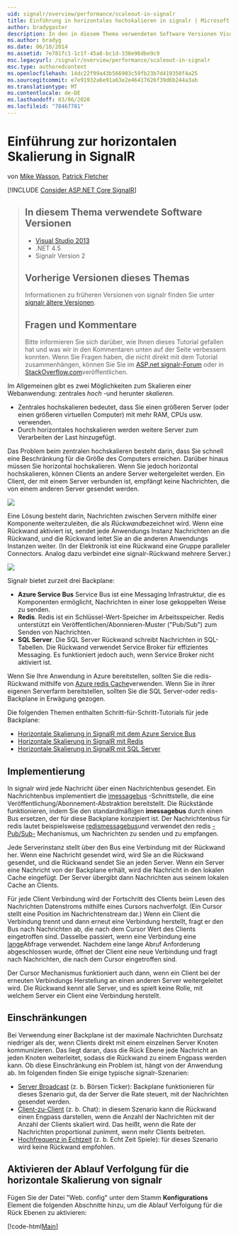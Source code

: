 ```yaml
---
uid: signalr/overview/performance/scaleout-in-signalr
title: Einführung in horizontales hochskalieren in signalr | Microsoft-Dokumentation
author: bradygaster
description: In den in diesem Thema verwendeten Software Versionen Visual Studio 2013 .NET 4,5 signalr Version 2 in früheren Versionen dieses Themas Informationen zu früheren Versionen von...
ms.author: bradyg
ms.date: 06/10/2014
ms.assetid: 7e781fc1-1c1f-45a8-bc1d-338e96dbe9c9
msc.legacyurl: /signalr/overview/performance/scaleout-in-signalr
msc.type: authoredcontent
ms.openlocfilehash: 14dc22f99a43b566903c59fb23b7d419350f4a25
ms.sourcegitcommit: e7e91932a6e91a63e2e46417626f39d6b244a3ab
ms.translationtype: MT
ms.contentlocale: de-DE
ms.lasthandoff: 03/06/2020
ms.locfileid: "78467781"
---
```

# <a name="introduction-to-scaleout-in-signalr"></a>Einführung zur horizontalen Skalierung in SignalR

von [Mike Wasson](https://github.com/MikeWasson), [Patrick Fletcher](https://github.com/pfletcher)

[!INCLUDE [Consider ASP.NET Core SignalR](~/includes/signalr/signalr-version-disambiguation.md)]

> ## <a name="software-versions-used-in-this-topic"></a>In diesem Thema verwendete Software Versionen
>
>
> - [Visual Studio 2013](https://my.visualstudio.com/Downloads?q=visual%20studio%202013)
> - .NET 4.5
> - Signalr Version 2
>
>
>
> ## <a name="previous-versions-of-this-topic"></a>Vorherige Versionen dieses Themas
>
> Informationen zu früheren Versionen von signalr finden Sie unter [signalr ältere Versionen](../older-versions/index.md).
>
> ## <a name="questions-and-comments"></a>Fragen und Kommentare
>
> Bitte informieren Sie sich darüber, wie Ihnen dieses Tutorial gefallen hat und was wir in den Kommentaren unten auf der Seite verbessern konnten. Wenn Sie Fragen haben, die nicht direkt mit dem Tutorial zusammenhängen, können Sie Sie im [ASP.net signalr-Forum](https://forums.asp.net/1254.aspx/1?ASP+NET+SignalR) oder in [StackOverflow.com](http://stackoverflow.com/)veröffentlichen.

Im Allgemeinen gibt es zwei Möglichkeiten zum Skalieren einer Webanwendung: zentrales *hoch* -und herunter *skalieren*.

- Zentrales hochskalieren bedeutet, dass Sie einen größeren Server (oder einen größeren virtuellen Computer) mit mehr RAM, CPUs usw. verwenden.
- Durch horizontales hochskalieren werden weitere Server zum Verarbeiten der Last hinzugefügt.

Das Problem beim zentralen hochskalieren besteht darin, dass Sie schnell eine Beschränkung für die Größe des Computers erreichen. Darüber hinaus müssen Sie horizontal hochskalieren. Wenn Sie jedoch horizontal hochskalieren, können Clients an andere Server weitergeleitet werden. Ein Client, der mit einem Server verbunden ist, empfängt keine Nachrichten, die von einem anderen Server gesendet werden.

![](scaleout-in-signalr/_static/image1.png)

Eine Lösung besteht darin, Nachrichten zwischen Servern mithilfe einer Komponente weiterzuleiten, die als *Rückwand*bezeichnet wird. Wenn eine Rückwand aktiviert ist, sendet jede Anwendungs Instanz Nachrichten an die Rückwand, und die Rückwand leitet Sie an die anderen Anwendungs Instanzen weiter. (In der Elektronik ist eine Rückwand eine Gruppe paralleler Connectors. Analog dazu verbindet eine signalr-Rückwand mehrere Server.)

![](scaleout-in-signalr/_static/image2.png)

Signalr bietet zurzeit drei Backplane:

- **Azure Service Bus** Service Bus ist eine Messaging Infrastruktur, die es Komponenten ermöglicht, Nachrichten in einer lose gekoppelten Weise zu senden.
- **Redis**. Redis ist ein Schlüssel-Wert-Speicher im Arbeitsspeicher. Redis unterstützt ein Veröffentlichen/Abonnieren-Muster ("Pub/Sub") zum Senden von Nachrichten.
- **SQL Server**. Die SQL Server Rückwand schreibt Nachrichten in SQL-Tabellen. Die Rückwand verwendet Service Broker für effizientes Messaging. Es funktioniert jedoch auch, wenn Service Broker nicht aktiviert ist.

Wenn Sie Ihre Anwendung in Azure bereitstellen, sollten Sie die redis-Rückwand mithilfe von [Azure redis Cache](https://azure.microsoft.com/services/cache/)verwenden. Wenn Sie in ihrer eigenen Serverfarm bereitstellen, sollten Sie die SQL Server-oder redis-Backplane in Erwägung gezogen.

Die folgenden Themen enthalten Schritt-für-Schritt-Tutorials für jede Backplane:

- [Horizontale Skalierung in SignalR mit dem Azure Service Bus](scaleout-with-windows-azure-service-bus.md)
- [Horizontale Skalierung in SignalR mit Redis](scaleout-with-redis.md)
- [Horizontale Skalierung in SignalR mit SQL Server](scaleout-with-sql-server.md)

## <a name="implementation"></a>Implementierung

In signalr wird jede Nachricht über einen Nachrichtenbus gesendet. Ein Nachrichtenbus implementiert die [imessagebus](https://msdn.microsoft.com/library/microsoft.aspnet.signalr.messaging.imessagebus(v=vs.100).aspx) -Schnittstelle, die eine Veröffentlichung/Abonnement-Abstraktion bereitstellt. Die Rückstände funktionieren, indem Sie den standardmäßigen **imessagebus** durch einen Bus ersetzen, der für diese Backplane konzipiert ist. Der Nachrichtenbus für redis lautet beispielsweise [redismessagebus](https://msdn.microsoft.com/library/microsoft.aspnet.signalr.redis.redismessagebus(v=vs.100).aspx)und verwendet den redis [-Pub/Sub-](http://redis.io/topics/pubsub) Mechanismus, um Nachrichten zu senden und zu empfangen.

Jede Serverinstanz stellt über den Bus eine Verbindung mit der Rückwand her. Wenn eine Nachricht gesendet wird, wird Sie an die Rückwand gesendet, und die Rückwand sendet Sie an jeden Server. Wenn ein Server eine Nachricht von der Backplane erhält, wird die Nachricht in den lokalen Cache eingefügt. Der Server übergibt dann Nachrichten aus seinem lokalen Cache an Clients.

Für jede Client Verbindung wird der Fortschritt des Clients beim Lesen des Nachrichten Datenstroms mithilfe eines Cursors nachverfolgt. (Ein Cursor stellt eine Position im Nachrichtenstream dar.) Wenn ein Client die Verbindung trennt und dann erneut eine Verbindung herstellt, fragt er den Bus nach Nachrichten ab, die nach dem Cursor Wert des Clients eingetroffen sind. Dasselbe passiert, wenn eine Verbindung eine [lange](../getting-started/introduction-to-signalr.md#transports)Abfrage verwendet. Nachdem eine lange Abruf Anforderung abgeschlossen wurde, öffnet der Client eine neue Verbindung und fragt nach Nachrichten, die nach dem Cursor eingetroffen sind.

Der Cursor Mechanismus funktioniert auch dann, wenn ein Client bei der erneuten Verbindungs Herstellung an einen anderen Server weitergeleitet wird. Die Rückwand kennt alle Server, und es spielt keine Rolle, mit welchem Server ein Client eine Verbindung herstellt.

## <a name="limitations"></a>Einschränkungen

Bei Verwendung einer Backplane ist der maximale Nachrichten Durchsatz niedriger als der, wenn Clients direkt mit einem einzelnen Server Knoten kommunizieren. Das liegt daran, dass die Rück Ebene jede Nachricht an jeden Knoten weiterleitet, sodass die Rückwand zu einem Engpass werden kann. Ob diese Einschränkung ein Problem ist, hängt von der Anwendung ab. Im folgenden finden Sie einige typische signalr-Szenarien:

- [Server Broadcast](../getting-started/tutorial-server-broadcast-with-signalr.md) (z. b. Börsen Ticker): Backplane funktionieren für dieses Szenario gut, da der Server die Rate steuert, mit der Nachrichten gesendet werden.
- [Client-zu-Client](../getting-started/tutorial-getting-started-with-signalr.md) (z. b. Chat): in diesem Szenario kann die Rückwand einen Engpass darstellen, wenn die Anzahl der Nachrichten mit der Anzahl der Clients skaliert wird. Das heißt, wenn die Rate der Nachrichten proportional zunimmt, wenn mehr Clients beitreten.
- [Hochfrequenz in Echtzeit](../getting-started/tutorial-high-frequency-realtime-with-signalr.md) (z. b. Echt Zeit Spiele): für dieses Szenario wird keine Rückwand empfohlen.

## <a name="enabling-tracing-for-signalr-scaleout"></a>Aktivieren der Ablauf Verfolgung für die horizontale Skalierung von signalr

Fügen Sie der Datei "Web. config" unter dem Stamm **Konfigurations** Element die folgenden Abschnitte hinzu, um die Ablauf Verfolgung für die Rück Ebenen zu aktivieren:

[!code-html[Main](scaleout-in-signalr/samples/sample1.html)]
